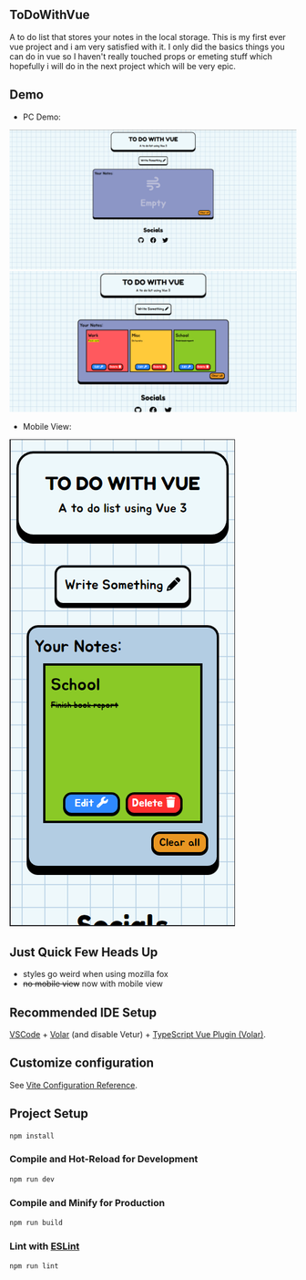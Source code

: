 ## ToDoWithVue

A to do list that stores your notes in the local storage. This is my first ever vue project and i am very satisfied with it. I only did the basics things you can do in vue so I haven't really touched props or emeting stuff which hopefully i will do in the next project which will be very epic.

## Demo

 - PC Demo:
 
![alt text](https://github.com/LueKely/ToDoWithVue/blob/master/public/screenshots/Screenshot%201.png)
![alt text](https://github.com/LueKely/ToDoWithVue/blob/master/public/screenshots/Screenshot%202.png)

- Mobile View:

![alt text](https://github.com/LueKely/ToDoWithVue/blob/master/public/screenshots/Mobile%20View.png)


## Just Quick Few Heads Up

- styles go weird when using mozilla fox
- ~~no mobile view~~ now with mobile view 




## Recommended IDE Setup

[VSCode](https://code.visualstudio.com/) + [Volar](https://marketplace.visualstudio.com/items?itemName=Vue.volar) (and disable Vetur) + [TypeScript Vue Plugin (Volar)](https://marketplace.visualstudio.com/items?itemName=Vue.vscode-typescript-vue-plugin).

## Customize configuration

See [Vite Configuration Reference](https://vitejs.dev/config/).

## Project Setup

```sh
npm install
```

### Compile and Hot-Reload for Development

```sh
npm run dev
```

### Compile and Minify for Production

```sh
npm run build
```

### Lint with [ESLint](https://eslint.org/)

```sh
npm run lint
```
